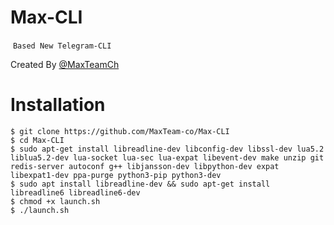 # Max-CLI
 ``` Based New Telegram-CLI ```
 
 Created By [@MaxTeamCh](https://telegram.me/maxteamch)
 
 # Installation
 
 ```
 $ git clone https://github.com/MaxTeam-co/Max-CLI
 $ cd Max-CLI
 $ sudo apt-get install libreadline-dev libconfig-dev libssl-dev lua5.2 liblua5.2-dev lua-socket lua-sec lua-expat libevent-dev make unzip git redis-server autoconf g++ libjansson-dev libpython-dev expat libexpat1-dev ppa-purge python3-pip python3-dev
 $ sudo apt install libreadline-dev && sudo apt-get install libreadline6 libreadline6-dev
 $ chmod +x launch.sh
 $ ./launch.sh
 ```
